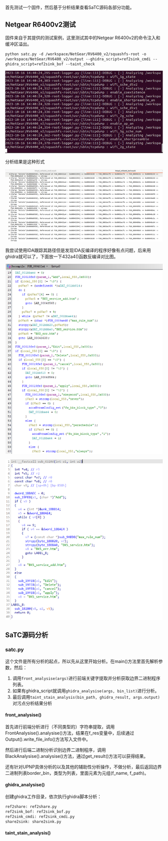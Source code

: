 首先测试一个固件，然后基于分析结果查看SaTC源码各部分功能。

## Netgear R6400v2测试
固件来自于其提供的测试案例，这里测试其中的Netgear R6400v2的命令注入和缓冲区溢出。
```
python satc.py -d /workspace/NetGear/RV6400_v2/squashfs-root -o /workspace/NetGear/RV6400_v2/output --ghidra_script=ref2sink_cmdi --ghidra_script=ref2sink_bof --taint_check
```

![](images/Pasted%20image%2020231016224033.png)

分析结果是这种形式

![](images/Pasted%20image%2020231017085006.png)

我尝试使用IDA跟踪其路径但是发现IDA反编译的程序好像有点问题，后来用ghidra就可以了，下面放一下432a4()函数反编译对比图。

![](images/Pasted%20image%2020231017085221.png)

![](images/Pasted%20image%2020231017085241.png)

## SaTC源码分析
### satc.py
这个文件是所有分析的起点，所以先从这里开始分析。在main()方法里首先解析参数，然后：
1. 调用`front_analysise(args)`进行前端关键字提取并分析获取边界二进制程序列表。
2. 如果有ghidra_script就调用`ghidra_analysise(args, bin_list)`进行分析。
3. 最后调用`taint_stain_analysis(bin_path, ghidra_result, args.output)`对污点分析结果分析

#### front_analysise()
首先进行前端分析进行（不同类型的）字符串提取，调用FrontAnalysise().analysise()方法，结果在f_res变量中，后续通过Output().write_file_info()方法写入文件中。

然后进行后端二进制分析识别边界二进制程序，调用BlackAnalysise().analysise()方法，通过get_result()方法可以获得结果。

还有针对UPNP具体分析的以及其他的辅助性分析操作，不做分析，最后返回边界二进制列表border_bin，类型为列表，里面元素为元组(f_name, f_path)。

#### ghidra_analysise()
创建ghidra工作目录，依次执行ghidra脚本分析：

```
ref2share: ref2share.py
ref2sink_bof: ref2sink_bof.py
ref2sink_cmdi: ref2sink_cmdi.py
share2sink: share2sink.py
```




#### taint_stain_analysis()

